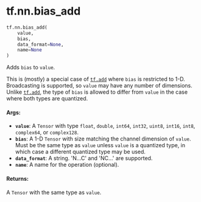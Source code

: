 <div itemscope itemtype="http://developers.google.com/ReferenceObject">
<meta itemprop="name" content="tf.nn.bias_add" />
<meta itemprop="path" content="Stable" />
</div>

# tf.nn.bias_add

``` python
tf.nn.bias_add(
    value,
    bias,
    data_format=None,
    name=None
)
```

Adds `bias` to `value`.

This is (mostly) a special case of <a href="../../tf/math/add.md"><code>tf.add</code></a> where `bias` is restricted to 1-D.
Broadcasting is supported, so `value` may have any number of dimensions.
Unlike <a href="../../tf/math/add.md"><code>tf.add</code></a>, the type of `bias` is allowed to differ from `value` in the
case where both types are quantized.

#### Args:

* <b>`value`</b>: A `Tensor` with type `float`, `double`, `int64`, `int32`, `uint8`,
    `int16`, `int8`, `complex64`, or `complex128`.
* <b>`bias`</b>: A 1-D `Tensor` with size matching the channel dimension of `value`.
    Must be the same type as `value` unless `value` is a quantized type,
    in which case a different quantized type may be used.
* <b>`data_format`</b>: A string. 'N...C' and 'NC...' are supported.
* <b>`name`</b>: A name for the operation (optional).


#### Returns:

A `Tensor` with the same type as `value`.